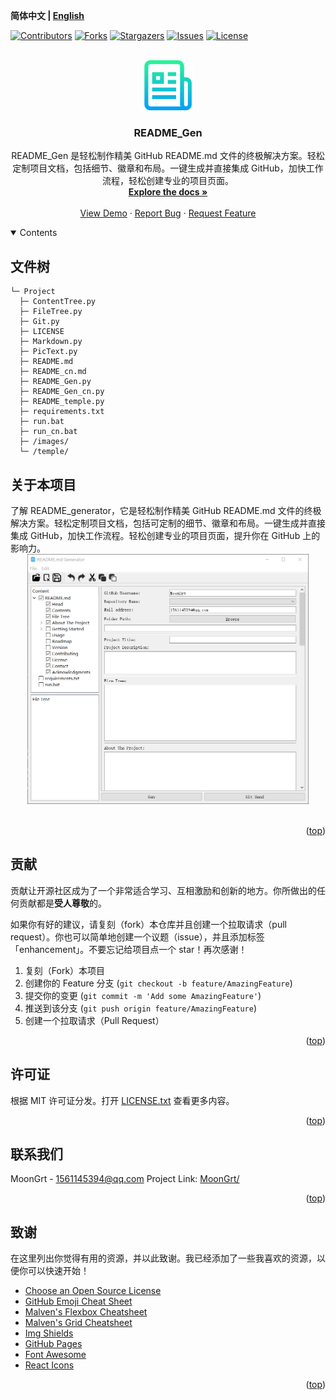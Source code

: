 **简体中文 | [English](README.md)**
<div id="top"></div>

[![Contributors][contributors-shield]][contributors-url]
[![Forks][forks-shield]][forks-url]
[![Stargazers][stars-shield]][stars-url]
[![Issues][issues-shield]][issues-url]
[![License][license-shield]][license-url]


<!-- PROJECT LOGO -->
<br />
<div align="center">
    <a href="https://github.com/MoonGrt/README_Gen">
    <img src="images/logo.png" alt="Logo" width="80" height="80">
    </a>
<h3 align="center">README_Gen</h3>
    <p align="center">
    README_Gen 是轻松制作精美 GitHub README.md 文件的终极解决方案。轻松定制项目文档，包括细节、徽章和布局。一键生成并直接集成 GitHub，加快工作流程，轻松创建专业的项目页面。
    <br />
    <a href="https://github.com/MoonGrt/README_Gen"><strong>Explore the docs »</strong></a>
    <br />
    <br />
    <a href="https://github.com/MoonGrt/README_Gen">View Demo</a>
    ·
    <a href="https://github.com/MoonGrt/README_Gen/issues">Report Bug</a>
    ·
    <a href="https://github.com/MoonGrt/README_Gen/issues">Request Feature</a>
    </p>
</div>




<!-- CONTENTS -->
<details open>
  <summary>Contents</summary>
  <ol>
  </ol>
</details>





<!-- 文件树 -->
## 文件树

```
└─ Project
  ├─ ContentTree.py
  ├─ FileTree.py
  ├─ Git.py
  ├─ LICENSE
  ├─ Markdown.py
  ├─ PicText.py
  ├─ README.md
  ├─ README_cn.md
  ├─ README_Gen.py
  ├─ README_Gen_cn.py
  ├─ README_temple.py
  ├─ requirements.txt
  ├─ run.bat
  ├─ run_cn.bat
  ├─ /images/
  └─ /temple/
```



<!-- 关于本项目 -->
## 关于本项目

<p style=" margin-top:0px; margin-bottom:0px; margin-left:0px; margin-right:0px; -qt-block-indent:0; text-indent:0px;">了解 README_generator，它是轻松制作精美 GitHub README.md 文件的终极解决方案。轻松定制项目文档，包括可定制的细节、徽章和布局。一键生成并直接集成 GitHub，加快工作流程。轻松创建专业的项目页面，提升你在 GitHub 上的影响力。</p>
<p align="center" style=" margin-top:0px; margin-bottom:0px; margin-left:0px; margin-right:0px; -qt-block-indent:0; text-indent:0px;"><img src="images/README_Gen.png" height="400" /></p>
<p style="-qt-paragraph-type:empty; margin-top:0px; margin-bottom:0px; margin-left:0px; margin-right:0px; -qt-block-indent:0; text-indent:0px;"><br /></p></body></html>
<p align="right">(<a href="#top">top</a>)</p>



<!-- 贡献 -->
## 贡献

贡献让开源社区成为了一个非常适合学习、互相激励和创新的地方。你所做出的任何贡献都是**受人尊敬**的。

如果你有好的建议，请复刻（fork）本仓库并且创建一个拉取请求（pull request）。你也可以简单地创建一个议题（issue），并且添加标签「enhancement」。不要忘记给项目点一个 star！再次感谢！

1. 复刻（Fork）本项目
2. 创建你的 Feature 分支 (`git checkout -b feature/AmazingFeature`)
3. 提交你的变更 (`git commit -m 'Add some AmazingFeature'`)
4. 推送到该分支 (`git push origin feature/AmazingFeature`)
5. 创建一个拉取请求（Pull Request）
<p align="right">(<a href="#top">top</a>)</p>



<!-- 许可证 -->
## 许可证

根据 MIT 许可证分发。打开 [LICENSE.txt](LICENSE.txt) 查看更多内容。
<p align="right">(<a href="#top">top</a>)</p>



<!-- 联系我们 -->
## 联系我们

MoonGrt - 1561145394@qq.com
Project Link: [MoonGrt/](https://github.com/MoonGrt/)
<p align="right">(<a href="#top">top</a>)</p>



<!-- 致谢 -->
## 致谢

在这里列出你觉得有用的资源，并以此致谢。我已经添加了一些我喜欢的资源，以便你可以快速开始！

* [Choose an Open Source License](https://choosealicense.com)
* [GitHub Emoji Cheat Sheet](https://www.webpagefx.com/tools/emoji-cheat-sheet)
* [Malven's Flexbox Cheatsheet](https://flexbox.malven.co/)
* [Malven's Grid Cheatsheet](https://grid.malven.co/)
* [Img Shields](https://shields.io)
* [GitHub Pages](https://pages.github.com)
* [Font Awesome](https://fontawesome.com)
* [React Icons](https://react-icons.github.io/react-icons/search)
<p align="right">(<a href="#top">top</a>)</p>




<!-- MARKDOWN LINKS & IMAGES -->
<!-- https://www.markdownguide.org/basic-syntax/#reference-style-links -->
[contributors-shield]: https://img.shields.io/github/contributors/MoonGrt/README_Gen.svg?style=for-the-badge
[contributors-url]: https://github.com/MoonGrt/README_Gen/graphs/contributors
[forks-shield]: https://img.shields.io/github/forks/MoonGrt/README_Gen.svg?style=for-the-badge
[forks-url]: https://github.com/MoonGrt/README_Gen/network/members
[stars-shield]: https://img.shields.io/github/stars/MoonGrt/README_Gen.svg?style=for-the-badge
[stars-url]: https://github.com/MoonGrt/README_Gen/stargazers
[issues-shield]: https://img.shields.io/github/issues/MoonGrt/README_Gen.svg?style=for-the-badge
[issues-url]: https://github.com/MoonGrt/README_Gen/issues
[license-shield]: https://img.shields.io/github/license/MoonGrt/README_Gen.svg?style=for-the-badge
[license-url]: https://github.com/MoonGrt/README_Gen/blob/master/LICENSE

